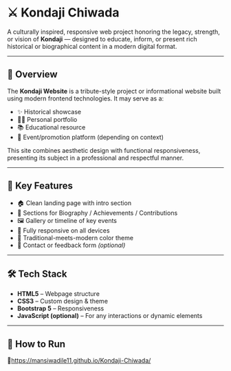 # ⚔️ Kondaji Chiwada

A culturally inspired, responsive web project honoring the legacy, strength, or vision of **Kondaji** — designed to educate, inform, or present rich historical or biographical content in a modern digital format.

---

## 🧭 Overview

The **Kondaji Website** is a tribute-style project or informational website built using modern frontend technologies. It may serve as a:
- ✨ Historical showcase
- 🧑‍💻 Personal portfolio
- 📚 Educational resource
- 📢 Event/promotion platform (depending on context)

This site combines aesthetic design with functional responsiveness, presenting its subject in a professional and respectful manner.

---

## 🌟 Key Features

- 🏠 Clean landing page with intro section
- 📖 Sections for Biography / Achievements / Contributions
- 🖼️ Gallery or timeline of key events
- 🎯 Fully responsive on all devices
- 🎨 Traditional-meets-modern color theme
- 📩 Contact or feedback form *(optional)*

---

## 🛠️ Tech Stack

- **HTML5** – Webpage structure  
- **CSS3** – Custom design & theme  
- **Bootstrap 5** – Responsiveness  
- **JavaScript (optional)** – For any interactions or dynamic elements

---

## 🚀 How to Run

🔗https://mansiwadile11.github.io/Kondaji-Chiwada/

